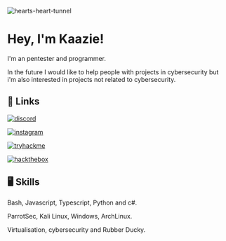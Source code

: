 ![hearts-heart-tunnel](https://github.com/kaaziee/kaaziee/assets/153534203/a215e4c3-1367-48f5-8d6c-940ec7dba507)


# Hey, I'm Kaazie! 

I'm an pentester and programmer. 

In the future I would like to help people with projects in cybersecurity but i'm also interested in projects not related to cybersecurity.


## 🔗 Links
[![discord](https://img.shields.io/badge/discord-000000?style=for-the-badge&logo=discord&logoColor=white)](https://www.discordapp.com/users/1133023649436270733)

[![instagram](https://img.shields.io/badge/instagram-833AB4?style=for-the-badge&logo=instagram&logoColor=white)](https://www.instagram.com/kaaszie/)

[![tryhackme](https://img.shields.io/badge/tryhackme-FF0000?style=for-the-badge&logo=tryhackme&logoColor=white)](https://tryhackme.com/p/kaazie)

[![hackthebox](https://img.shields.io/badge/hackthebox-008000?style=for-the-badge&logo=hackthebox&logoColor=white)](https://app.hackthebox.com/profile/1321002)

## 🖥️ Skills
Bash, Javascript, Typescript, Python and c#.

ParrotSec, Kali Linux, Windows, ArchLinux.

Virtualisation, cybersecurity and Rubber Ducky.

